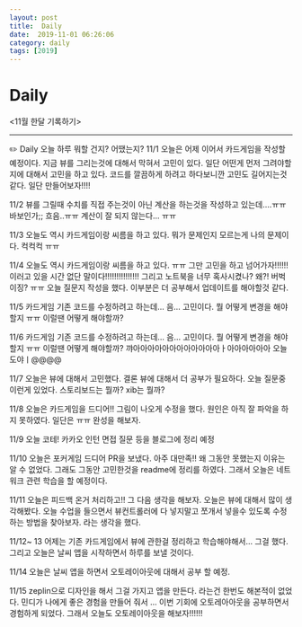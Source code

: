 ```yaml
---
layout: post
title:  Daily
date:  2019-11-01 06:26:06
category: daily
tags: [2019]
---
```


# Daily

<11월 한달 기록하기>

------

✏️ Daily 오늘 하루 뭐할 건지? 어땠는지?
11/1 오늘은 어제 이어서 카드게임을 작성할 예정이다.
지금 뷰를 그리는것에 대해서 막혀서 고민이 있다.
일단 어떤게 먼저 그려야할지에 대해서 고민을 하고 있다.
코드를 깔끔하게 하려고 하다보니깐 고민도 길어지는것 같다.
일단 만들어보자!!!!

11/2 뷰를 그릴때 수치를 직접 주는것이 아닌 계산을 하는것을 작성하고 있는데....ㅠㅠ 바보인가;; 흐음..ㅠㅠ 계산이 잘 되지 않는다... ㅠㅠ

11/3 오늘도 역시 카드게임이랑 씨름을 하고 있다. 뭐가 문제인지 모르는게 나의 문제이다. 컥컥컥 ㅠㅠ 

11/4 오늘도 역시 카드게임이랑 씨름을 하고 있다. ㅠㅠ
그만 고민을 하고 넘어가자!!!!!! 이러고 있을 시간 없단 말이다!!!!!!!!!!!!!!!
그리고 노트북을 너무 혹사시켰나? 왜?! 버벅이징? ㅠㅠ
오늘 질문지 작성을 했다. 이부분은 더 공부해서 업데이트를 해야할것 같다.

11/5 카드게임 기존 코드를 수정하려고 하는데... 음... 고민이다. 뭘 어떻게 변경을 해야할지 ㅠㅠ 이럴땐 어떻게 해야할까?

11/6 카드게임 기존 코드를 수정하려고 하는데... 음... 고민이다. 뭘 어떻게 변경을 해야할지 ㅠㅠ 이럴땐 어떻게 해야할까? 꺄아아아아아아아아아아아아ㅏ아아아아아아 오늘도야ㅣ@@@@

11/7 오늘은 뷰에 대해서 고민했다. 
결론 뷰에 대해서 더 공부가 필요하다.
오늘 질문중 이런게 있었다. 스토리보드는 뭘까? 
xib는 뭘까?

11/8 오늘은 카드게임을 드디어!! 그림이 나오게 수정을 했다.
원인은 아직 잘 파악을 하지 못하였다. 일단은 ㅠㅠ 완성을 해보자.

11/9 오늘 코테! 카카오 인턴 
면접 질문 등을 블로그에 정리 예정

11/10 오늘은 포커게임 드디어 PR을 보냈다. 아주 대만족!!
왜 그동안 못했는지 이유는 알 수 없었다. 그래도 그동안 고민한것을 readme에 정리를 하였다.
그래서 오늘은 네트워크 관련 학습을 할 예정이다.

11/11 오늘은 피드백 온거 처리하고!! 그 다음 생각을 해보자.
오늘은 뷰에 대해서 많이 생각해봤다. 
오늘 수업을 들으면서 뷰컨트롤러에 다 넣지말고 쪼개서 넣을수 있도록 수정하는 방법을 찾아보자. 라는 생각을 했다.

11/12~ 13 
어제는 기존 카드게임에서 뷰에 관한걸 정리하고 학습해야해서...
그걸 했다. 
그리고 오늘은 날씨 앱을 시작하면서 하루를 보낼 것이다.

11/14 오늘은 날씨 앱을 하면서 오토레이아웃에 대해서 공부 할 예정.

11/15 zeplin으로 디자인을 해서 그걸 가지고 앱을 만든다. 라는건 한번도 해본적이 없었다. 민디가 나에게 좋은 경험을 만들어 줘서 ... 이번 기회에 오토레아아웃을 공부하면서 경험하게 되었다. 
그래서 오늘도 오토레이아웃을 해보자!!!!!!